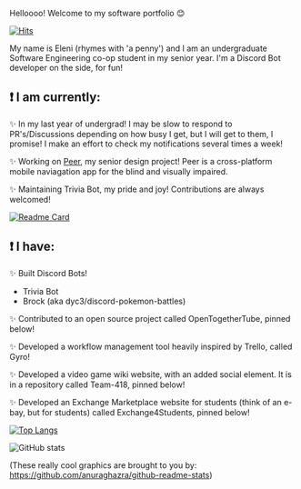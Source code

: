 <!--- ![Eleni's Logo](https://github.com/elenirotsides/My-Personal-Website/blob/dev/src/public/ER_logo.png?raw=true) --->

Helloooo! Welcome to my software portfolio :blush:  

[![Hits](https://hits.seeyoufarm.com/api/count/incr/badge.svg?url=https%3A%2F%2Fgithub.com%2Felenirotsides%2Fhit-counter&count_bg=%23000000&title_bg=%23DD00D4&icon=github.svg&icon_color=%23E7E7E7&title=Visits&edge_flat=false)](https://hits.seeyoufarm.com)

My name is Eleni (rhymes with 'a penny') and I am an undergraduate Software Engineering co-op student in my senior year. I'm a Discord Bot developer on the side, for fun!

## ❗ I am currently:

✨ In my last year of undergrad! I may be slow to respond to PR's/Discussions depending on how busy I get, but I will get to them, I promise! I make an effort to check my notifications several times a week!

✨ Working on [Peer](https://github.com/Peer-Stevens), my senior design project! Peer is a cross-platform mobile naviagation app for the blind and visually impaired.

✨ Maintaining Trivia Bot, my pride and joy! Contributions are always welcomed!

[![Readme Card](https://github-readme-stats.vercel.app/api/pin/?username=elenirotsides&repo=Trivia-Bot&show_owner=true&theme=dracula)](https://github.com/elenirotsides/Trivia-Bot)

## ❗ I have:

✨ Built Discord Bots!
- Trivia Bot
- Brock (aka dyc3/discord-pokemon-battles)

✨ Contributed to an open source project called OpenTogetherTube, pinned below!

✨ Developed a workflow management tool heavily inspired by Trello, called Gyro!

✨ Developed a video game wiki website, with an added social element. It is in a repository called Team-418, pinned below!

✨ Developed an Exchange Marketplace website for students (think of an e-bay, but for students) called Exchange4Students, pinned below!

<!--✨ Written a Reverse Phone Lookup program that is intended for personal use! I will make my repo public once I am confident in its functionality. This will constantly be a work in progress, aimed to be continually improved with the latest technologies and techniques I'm learning. 
- The program is pretty much complete, but I think I'm going to refactor it to use Vue.js for kicks and giggles-->

[![Top Langs](https://github-readme-stats.vercel.app/api/top-langs/?username=elenirotsides&langs_count=8&layout=compact&hide=css,scss&theme=dracula)](https://github.com/anuraghazra/github-readme-stats)

![GitHub stats](https://github-readme-stats.vercel.app/api?username=elenirotsides&count_private=true&theme=dracula&show_icons=true)  

(These really cool graphics are brought to you by: https://github.com/anuraghazra/github-readme-stats)
